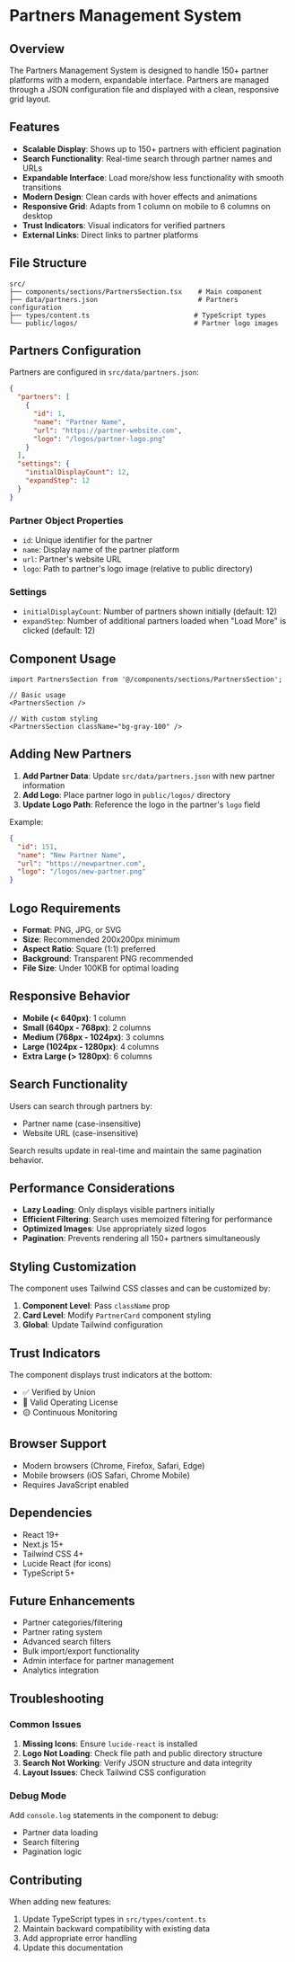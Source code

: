 # Partners Management System

## Overview

The Partners Management System is designed to handle 150+ partner platforms with a modern, expandable interface. Partners are managed through a JSON configuration file and displayed with a clean, responsive grid layout.

## Features

- **Scalable Display**: Shows up to 150+ partners with efficient pagination
- **Search Functionality**: Real-time search through partner names and URLs
- **Expandable Interface**: Load more/show less functionality with smooth transitions
- **Modern Design**: Clean cards with hover effects and animations
- **Responsive Grid**: Adapts from 1 column on mobile to 6 columns on desktop
- **Trust Indicators**: Visual indicators for verified partners
- **External Links**: Direct links to partner platforms

## File Structure

```
src/
├── components/sections/PartnersSection.tsx    # Main component
├── data/partners.json                         # Partners configuration
├── types/content.ts                          # TypeScript types
└── public/logos/                             # Partner logo images
```

## Partners Configuration

Partners are configured in `src/data/partners.json`:

```json
{
  "partners": [
    {
      "id": 1,
      "name": "Partner Name",
      "url": "https://partner-website.com",
      "logo": "/logos/partner-logo.png"
    }
  ],
  "settings": {
    "initialDisplayCount": 12,
    "expandStep": 12
  }
}
```

### Partner Object Properties

- `id`: Unique identifier for the partner
- `name`: Display name of the partner platform
- `url`: Partner's website URL
- `logo`: Path to partner's logo image (relative to public directory)

### Settings

- `initialDisplayCount`: Number of partners shown initially (default: 12)
- `expandStep`: Number of additional partners loaded when "Load More" is clicked (default: 12)

## Component Usage

```tsx
import PartnersSection from '@/components/sections/PartnersSection';

// Basic usage
<PartnersSection />

// With custom styling
<PartnersSection className="bg-gray-100" />
```

## Adding New Partners

1. **Add Partner Data**: Update `src/data/partners.json` with new partner information
2. **Add Logo**: Place partner logo in `public/logos/` directory
3. **Update Logo Path**: Reference the logo in the partner's `logo` field

Example:
```json
{
  "id": 151,
  "name": "New Partner Name",
  "url": "https://newpartner.com",
  "logo": "/logos/new-partner.png"
}
```

## Logo Requirements

- **Format**: PNG, JPG, or SVG
- **Size**: Recommended 200x200px minimum
- **Aspect Ratio**: Square (1:1) preferred
- **Background**: Transparent PNG recommended
- **File Size**: Under 100KB for optimal loading

## Responsive Behavior

- **Mobile (< 640px)**: 1 column
- **Small (640px - 768px)**: 2 columns
- **Medium (768px - 1024px)**: 3 columns
- **Large (1024px - 1280px)**: 4 columns
- **Extra Large (> 1280px)**: 6 columns

## Search Functionality

Users can search through partners by:
- Partner name (case-insensitive)
- Website URL (case-insensitive)

Search results update in real-time and maintain the same pagination behavior.

## Performance Considerations

- **Lazy Loading**: Only displays visible partners initially
- **Efficient Filtering**: Search uses memoized filtering for performance
- **Optimized Images**: Use appropriately sized logos
- **Pagination**: Prevents rendering all 150+ partners simultaneously

## Styling Customization

The component uses Tailwind CSS classes and can be customized by:

1. **Component Level**: Pass `className` prop
2. **Card Level**: Modify `PartnerCard` component styling
3. **Global**: Update Tailwind configuration

## Trust Indicators

The component displays trust indicators at the bottom:
- ✅ Verified by Union
- 🔵 Valid Operating License  
- 🟡 Continuous Monitoring

## Browser Support

- Modern browsers (Chrome, Firefox, Safari, Edge)
- Mobile browsers (iOS Safari, Chrome Mobile)
- Requires JavaScript enabled

## Dependencies

- React 19+
- Next.js 15+
- Tailwind CSS 4+
- Lucide React (for icons)
- TypeScript 5+

## Future Enhancements

- Partner categories/filtering
- Partner rating system
- Advanced search filters
- Bulk import/export functionality
- Admin interface for partner management
- Analytics integration

## Troubleshooting

### Common Issues

1. **Missing Icons**: Ensure `lucide-react` is installed
2. **Logo Not Loading**: Check file path and public directory structure
3. **Search Not Working**: Verify JSON structure and data integrity
4. **Layout Issues**: Check Tailwind CSS configuration

### Debug Mode

Add `console.log` statements in the component to debug:
- Partner data loading
- Search filtering
- Pagination logic

## Contributing

When adding new features:
1. Update TypeScript types in `src/types/content.ts`
2. Maintain backward compatibility with existing data
3. Add appropriate error handling
4. Update this documentation